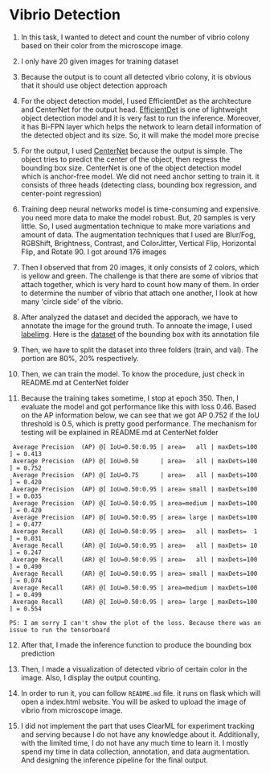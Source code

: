 # Vibrio Detection
1. In this task, I wanted to detect and count the number of vibrio colony based on their color from the microscope image. 
2. I only have 20 given images for training dataset

3. Because the output is to count all detected vibrio colony, it is obvious that it should use object detection approach

4. For the object detection model, I used EfficientDet as the architecture and CenterNet for the output head. [EfficientDet](https://github.com/zylo117/Yet-Another-EfficientDet-Pytorch) is one of lightweight object detection model and it is very fast to run the inference. Moreover, it has Bi-FPN layer which helps the network to learn detail information of the detected object and its size. So, it will make the model more precise
5. For the output, I used [CenterNet](https://github.com/xingyizhou/CenterNet) because the output is simple. The object tries to predict the center of the object, then regress the bounding box size. CenterNet is one of the object detection model which is anchor-free model. We did not need anchor setting to train it. it consists of three heads (detecting class, bounding box regression, and center-point regression)
6. Training deep neural networks model is time-consuming and expensive. you need more data to make the model robust. But, 20 samples is very little. So, I used augmentation technique to make more variations and amount of data. The augmentation techniques that I used are Blur/Fog, RGBShift, Brightness, Contrast, and ColorJitter, Vertical Flip, Horizontal Flip, and Rotate 90. I got around 176 images

7. Then I observed that from 20 images, it only consists of 2 colors, which is yellow and green. The challenge is that there are some of vibrios that attach together, which is very hard to count how many of them. In order to determine the number of vibrio that attach one another, I look at how many 'circle side' of the vibrio. 

8. After analyzed the dataset and decided the apporach, we have to annotate the image for the ground truth. To annoate the image, I used [labelimg](https://github.com/heartexlabs/labelImg). Here is the [dataset](https://drive.google.com/drive/folders/10-BFbVzVUPohieRxMBpFcri7jY8StVh-?usp=share_link) of the bounding box with its annotation file

9. Then, we have to split the dataset into three folders (train, and val). The portion are 80%, 20% respectively. 

10. Then, we can train the model. To know the procedure, just check in README.md at CenterNet folder

11. Because the training takes sometime, I stop at epoch 350. Then, I evaluate the model and got performance like this with loss 0.46. Based on the AP information below, we can see that we got AP 0.752 if the IoU threshold is 0.5, which is pretty good performance. The mechanism for testing will be explained in README.md at CenterNet folder
```
 Average Precision  (AP) @[ IoU=0.50:0.95 | area=   all | maxDets=100 ] = 0.413
 Average Precision  (AP) @[ IoU=0.50      | area=   all | maxDets=100 ] = 0.752
 Average Precision  (AP) @[ IoU=0.75      | area=   all | maxDets=100 ] = 0.420
 Average Precision  (AP) @[ IoU=0.50:0.95 | area= small | maxDets=100 ] = 0.035
 Average Precision  (AP) @[ IoU=0.50:0.95 | area=medium | maxDets=100 ] = 0.420
 Average Precision  (AP) @[ IoU=0.50:0.95 | area= large | maxDets=100 ] = 0.477
 Average Recall     (AR) @[ IoU=0.50:0.95 | area=   all | maxDets=  1 ] = 0.031
 Average Recall     (AR) @[ IoU=0.50:0.95 | area=   all | maxDets= 10 ] = 0.247
 Average Recall     (AR) @[ IoU=0.50:0.95 | area=   all | maxDets=100 ] = 0.490
 Average Recall     (AR) @[ IoU=0.50:0.95 | area= small | maxDets=100 ] = 0.074
 Average Recall     (AR) @[ IoU=0.50:0.95 | area=medium | maxDets=100 ] = 0.499
 Average Recall     (AR) @[ IoU=0.50:0.95 | area= large | maxDets=100 ] = 0.554
 ```

`PS: I am sorry I can't show the plot of the loss. Because there was an issue to run the tensorboard`

12. After that, I made the inference function to produce the bounding box prediction

13. Then, I made a visualization of detected vibrio of certain color in the image. Also, I display the output counting. 

14. In order to run it, you can follow `README.md` file. it runs on flask which will open a index.html website. You will be asked to upload the image of vibrio from microscope image.

15. I did not implement the part that uses ClearML for experiment tracking and serving because I do not have any knowledge about it. Additionally, with the limited time, I do not have any much time to learn it. I mostly spend my time in data collection, annotation, and data augmentation. And designing the inference pipeline for the final output. 